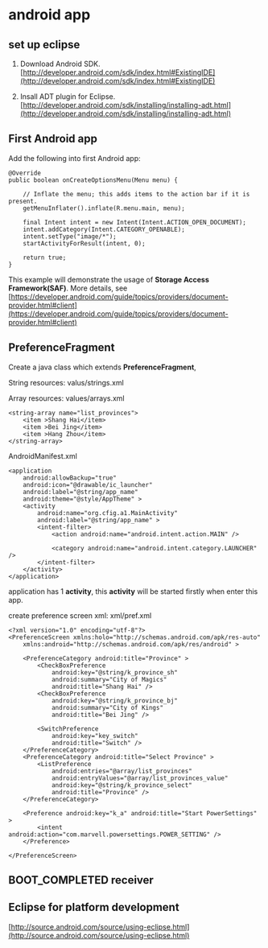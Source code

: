 # android app

## set up eclipse

1. Download Android SDK.
[http://developer.android.com/sdk/index.html#ExistingIDE](http://developer.android.com/sdk/index.html#ExistingIDE)

2. Insall ADT plugin for Eclipse. [http://developer.android.com/sdk/installing/installing-adt.html](http://developer.android.com/sdk/installing/installing-adt.html)


## First Android app

Add the following into first Android app:  

    @Override
    public boolean onCreateOptionsMenu(Menu menu) {

        // Inflate the menu; this adds items to the action bar if it is present.
        getMenuInflater().inflate(R.menu.main, menu);
        
        final Intent intent = new Intent(Intent.ACTION_OPEN_DOCUMENT);
        intent.addCategory(Intent.CATEGORY_OPENABLE);
        intent.setType("image/*");
        startActivityForResult(intent, 0);
        
        return true;
    }


This example will demonstrate the usage of **Storage Access Framework(SAF)**.
More details, see [https://developer.android.com/guide/topics/providers/document-provider.html#client](https://developer.android.com/guide/topics/providers/document-provider.html#client)

## PreferenceFragment

Create a java class which extends **PreferenceFragment**, 


String resources: valus/strings.xml  

Array resources: values/arrays.xml  

    <string-array name="list_provinces">
        <item >Shang Hai</item>
        <item >Bei Jing</item>
        <item >Hang Zhou</item>
    </string-array>

AndroidManifest.xml  

    <application
        android:allowBackup="true"
        android:icon="@drawable/ic_launcher"
        android:label="@string/app_name"
        android:theme="@style/AppTheme" >
        <activity
            android:name="org.cfig.a1.MainActivity"
            android:label="@string/app_name" >
            <intent-filter>
                <action android:name="android.intent.action.MAIN" />

                <category android:name="android.intent.category.LAUNCHER" />
            </intent-filter>
        </activity>
    </application>

application has 1 **activity**, this **activity** will be started firstly when enter this app.


create preference screen xml: xml/pref.xml  

    <?xml version="1.0" encoding="utf-8"?>
    <PreferenceScreen xmlns:holo="http://schemas.android.com/apk/res-auto"
        xmlns:android="http://schemas.android.com/apk/res/android" >
    
        <PreferenceCategory android:title="Province" >
            <CheckBoxPreference
                android:key="@string/k_province_sh"
                android:summary="City of Magics"
                android:title="Shang Hai" />
            <CheckBoxPreference
                android:key="@string/k_province_bj"
                android:summary="City of Kings"
                android:title="Bei Jing" />
    
            <SwitchPreference
                android:key="key_switch"
                android:title="Switch" />
        </PreferenceCategory>
        <PreferenceCategory android:title="Select Province" >
            <ListPreference
                android:entries="@array/list_provinces"
                android:entryValues="@array/list_provinces_value"
                android:key="@string/k_province_select"
                android:title="Province" />
        </PreferenceCategory>
    
        <Preference android:key="k_a" android:title="Start PowerSettings" >
            <intent android:action="com.marvell.powersettings.POWER_SETTING" />
        </Preference>
    
    </PreferenceScreen>


## BOOT\_COMPLETED receiver

## Eclipse for platform development
[http://source.android.com/source/using-eclipse.html](http://source.android.com/source/using-eclipse.html)
